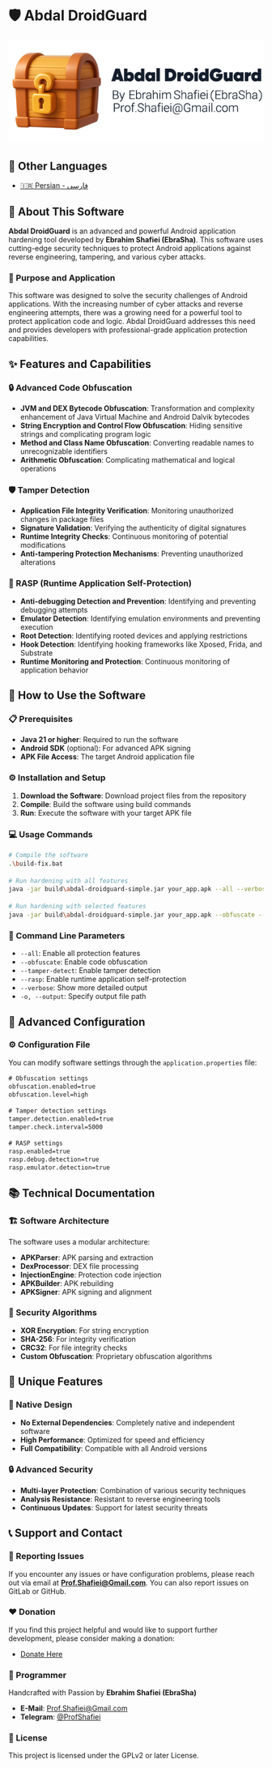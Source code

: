 # 🛡️ Abdal DroidGuard

<div align="center">
  <img src="shot-en.png" alt="Abdal DroidGuard Screenshot"    >
</div>

## 📘 Other Languages

- [🇮🇷 Persian - فارسی](README.fa.md)


## 📖 About This Software

**Abdal DroidGuard** is an advanced and powerful Android application hardening tool developed by **Ebrahim Shafiei (EbraSha)**. This software uses cutting-edge security techniques to protect Android applications against reverse engineering, tampering, and various cyber attacks.

### 🎯 Purpose and Application

This software was designed to solve the security challenges of Android applications. With the increasing number of cyber attacks and reverse engineering attempts, there was a growing need for a powerful tool to protect application code and logic. Abdal DroidGuard addresses this need and provides developers with professional-grade application protection capabilities.

## ✨ Features and Capabilities

### 🔒 Advanced Code Obfuscation
- **JVM and DEX Bytecode Obfuscation**: Transformation and complexity enhancement of Java Virtual Machine and Android Dalvik bytecodes
- **String Encryption and Control Flow Obfuscation**: Hiding sensitive strings and complicating program logic
- **Method and Class Name Obfuscation**: Converting readable names to unrecognizable identifiers
- **Arithmetic Obfuscation**: Complicating mathematical and logical operations

### 🛡️ Tamper Detection
- **Application File Integrity Verification**: Monitoring unauthorized changes in package files
- **Signature Validation**: Verifying the authenticity of digital signatures
- **Runtime Integrity Checks**: Continuous monitoring of potential modifications
- **Anti-tampering Protection Mechanisms**: Preventing unauthorized alterations

### 🚀 RASP (Runtime Application Self-Protection)
- **Anti-debugging Detection and Prevention**: Identifying and preventing debugging attempts
- **Emulator Detection**: Identifying emulation environments and preventing execution
- **Root Detection**: Identifying rooted devices and applying restrictions
- **Hook Detection**: Identifying hooking frameworks like Xposed, Frida, and Substrate
- **Runtime Monitoring and Protection**: Continuous monitoring of application behavior

## 🚀 How to Use the Software

### 📋 Prerequisites
- **Java 21 or higher**: Required to run the software
- **Android SDK** (optional): For advanced APK signing
- **APK File Access**: The target Android application file

### ⚙️ Installation and Setup

1. **Download the Software**: Download project files from the repository
2. **Compile**: Build the software using build commands
3. **Run**: Execute the software with your target APK file

### 💻 Usage Commands

```bash
# Compile the software
.\build-fix.bat

# Run hardening with all features
java -jar build\abdal-droidguard-simple.jar your_app.apk --all --verbose

# Run hardening with selected features
java -jar build\abdal-droidguard-simple.jar your_app.apk --obfuscate --tamper-detect --rasp
```

### 📝 Command Line Parameters

- `--all`: Enable all protection features
- `--obfuscate`: Enable code obfuscation
- `--tamper-detect`: Enable tamper detection
- `--rasp`: Enable runtime application self-protection
- `--verbose`: Show more detailed output
- `-o, --output`: Specify output file path

## 🔧 Advanced Configuration

### ⚙️ Configuration File
You can modify software settings through the `application.properties` file:

```properties
# Obfuscation settings
obfuscation.enabled=true
obfuscation.level=high

# Tamper detection settings
tamper.detection.enabled=true
tamper.check.interval=5000

# RASP settings
rasp.enabled=true
rasp.debug.detection=true
rasp.emulator.detection=true
```

 
 

## 📚 Technical Documentation

### 🏗️ Software Architecture
The software uses a modular architecture:
- **APKParser**: APK parsing and extraction
- **DexProcessor**: DEX file processing
- **InjectionEngine**: Protection code injection
- **APKBuilder**: APK rebuilding
- **APKSigner**: APK signing and alignment

### 🔐 Security Algorithms
- **XOR Encryption**: For string encryption
- **SHA-256**: For integrity verification
- **CRC32**: For file integrity checks
- **Custom Obfuscation**: Proprietary obfuscation algorithms

## 🌟 Unique Features

### 🎯 Native Design
- **No External Dependencies**: Completely native and independent software
- **High Performance**: Optimized for speed and efficiency
- **Full Compatibility**: Compatible with all Android versions

### 🔒 Advanced Security
- **Multi-layer Protection**: Combination of various security techniques
- **Analysis Resistance**: Resistant to reverse engineering tools
- **Continuous Updates**: Support for latest security threats

## 📞 Support and Contact

### 🐛 Reporting Issues
If you encounter any issues or have configuration problems, please reach out via email at **Prof.Shafiei@Gmail.com**. You can also report issues on GitLab or GitHub.

### ❤️ Donation
If you find this project helpful and would like to support further development, please consider making a donation:
- [Donate Here](https://alphajet.ir/abdal-donation)

### 🤵 Programmer
Handcrafted with Passion by **Ebrahim Shafiei (EbraSha)**
- **E-Mail**: Prof.Shafiei@Gmail.com
- **Telegram**: [@ProfShafiei](https://t.me/ProfShafiei)

### 📜 License
This project is licensed under the GPLv2 or later License.

 
 